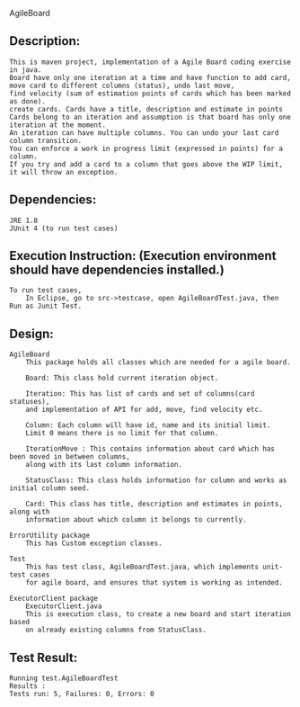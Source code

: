 AgileBoard

Description:
----------- 
	This is maven project, implementation of a Agile Board coding exercise in java. 
	Board have only one iteration at a time and have function to add card, 
	move card to different columns (status), undo last move, 
	find velocity (sum of estimation points of cards which has been marked as done).
	create cards. Cards have a title, description and estimate in points
	Cards belong to an iteration and assumption is that board has only one iteration at the moment. 
	An iteration can have multiple columns. You can undo your last card column transition. 
	You can enforce a work in progress limit (expressed in points) for a column. 
	If you try and add a card to a column that goes above the WIP limit, it will throw an exception.
		
Dependencies:
------------ 
	JRE 1.8
	JUnit 4 (to run test cases)
	
Execution Instruction: (Execution environment should have dependencies installed.)
---------------------

	To run test cases,
		In Eclipse, go to src->testcase, open AgileBoardTest.java, then Run as Junit Test.
		

Design:
------
		
	AgileBoard
		This package holds all classes which are needed for a agile board.
		
		Board: This class hold current iteration object.
		
		Iteration: This has list of cards and set of columns(card statuses), 
		and implementation of API for add, move, find velocity etc.
		
		Column: Each column will have id, name and its initial limit. 
		Limit 0 means there is no limit for that column.
		
		IterationMove : This contains information about card which has been moved in between columns, 
		along with its last column information.
		
		StatusClass: This class holds information for column and works as initial column seed.
		
		Card: This class has title, description and estimates in points, along with 
		information about which column it belongs to currently.
		
	ErrorUtility package
		This has Custom exception classes.		
		
	Test
		This has test class, AgileBoardTest.java, which implements unit-test cases 
		for agile board, and ensures that system is working as intended.
		
	ExecutorClient package
		ExecutorClient.java
		This is execution class, to create a new board and start iteration based 
		on already existing columns from StatusClass.


Test Result:
-----------
	Running test.AgileBoardTest
	Results :
	Tests run: 5, Failures: 0, Errors: 0
	
	
	 		 
